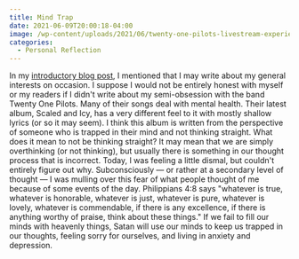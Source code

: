 ```yaml
---
title: Mind Trap
date: 2021-06-09T20:00:18-04:00
image: /wp-content/uploads/2021/06/twenty-one-pilots-livestream-experience.jpg
categories:
  - Personal Reflection
---
```

In my <a href="https://sethcalebweeks.com/2021/05/26/to-remember/">introductory blog post</a>, I mentioned that I may write about my general interests on occasion. I suppose I would not be entirely honest with myself or my readers if I didn't write about my semi-obsession with the band Twenty One Pilots. Many of their songs deal with mental health. Their latest album, Scaled and Icy, has a very different feel to it with mostly shallow lyrics (or so it may seem). I think this album is written from the perspective of someone who is trapped in their mind and not thinking straight. What does it mean to not be thinking straight? It may mean that we are simply overthinking (or not thinking), but usually there is something in our thought process that is incorrect. Today, I was feeling a little dismal, but couldn't entirely figure out why. Subconsciously — or rather at a secondary level of thought — I was mulling over this fear of what people thought of me because of some events of the day. Philippians 4:8 says "whatever is true, whatever is honorable, whatever is just, whatever is pure, whatever is lovely, whatever is commendable, if there is any excellence, if there is anything worthy of praise, think about these things." If we fail to fill our minds with heavenly things, Satan will use our minds to keep us trapped in our thoughts, feeling sorry for ourselves, and living in anxiety and depression.